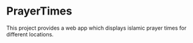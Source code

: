# PrayerTimes

This project provides a web app which displays islamic prayer times for different locations.
